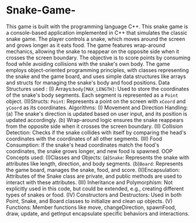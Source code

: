 # Snake-Game-
This game is built with the programming language C++.
This snake game is a console-based application implemented in C++ that simulates the classic snake game. The player controls a snake, which moves around the screen and grows longer as it eats food. The game features wrap-around mechanics, allowing the snake to reappear on the opposite side when it crosses the screen boundary. The objective is to score points by consuming food while avoiding collisions with the snake's own body. The game employs object-oriented programming principles, with classes representing the snake and the game board, and uses simple data structures like arrays and structs for managing the snake's body and food positions.
Data Structures used : 
(I) Arrays:`body[MAX_LENGTH]`: Used to store the coordinates of the snake's body segments. Each segment is represented as a `Point` object.
(II)Structs: `Point`: Represents a point on the screen with `xCoord` and `yCoord` as its coordinates.
Algorithms:
(I) Movement and Direction Handling: (a) The snake's direction is updated based on user input, and its position is updated accordingly.
                                    (b) Wrap-around logic ensures the snake reappears from the opposite side when it crosses the screen boundary.
(II) Collision Detection: Checks if the snake collides with itself by comparing the head's coordinates with the coordinates of all other segments.
(III) Food Consumption: If the snake's head coordinates match the food's coordinates, the snake grows longer, and new food is spawned.
OOP Concepts used:
(I)Classes and Objects: (a)`Snake`: Represents the snake with attributes like length, direction, and body segments.
                        (b)`Board`: Represents the game board, manages the snake, food, and score.
(II)Encapsulation: Attributes of the Snake class are private, and public methods are used to interact with these attributes.
(III) Inheritance and Polymorphism: Not explicitly used in this code, but could be extended, e.g., creating different types of snakes or food.
(IV) Constructors and Destructors: Used in both Point, Snake, and Board classes to initialize and clean up objects.
(V) Functions: Member functions like move, changeDirection, spawnFood, draw, update, and getInput encapsulate specific behaviors and interactions.
